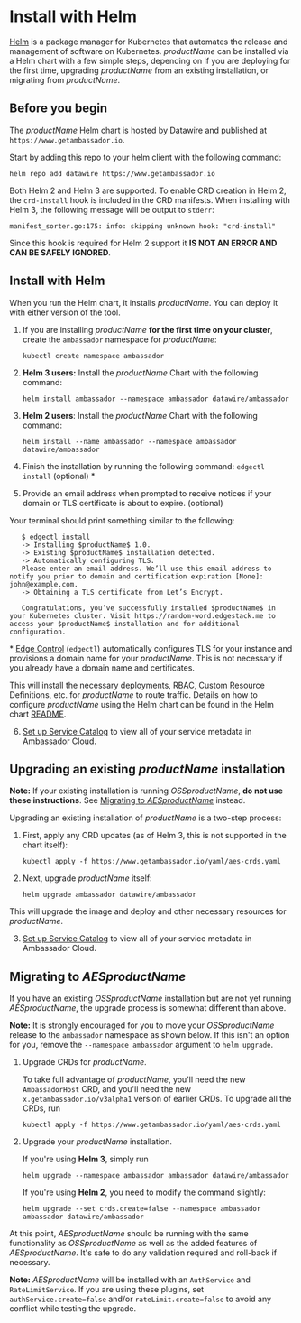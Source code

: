 # Install with Helm

[Helm](https://helm.sh) is a package manager for Kubernetes that automates the release and management of software on Kubernetes. $productName$ can be installed via a Helm chart with a few simple steps, depending on if you are deploying for the first time, upgrading $productName$ from an existing installation, or migrating from $productName$.

## Before you begin

The $productName$ Helm chart is hosted by Datawire and published at `https://www.getambassador.io`.

Start by adding this repo to your helm client with the following command:

```
helm repo add datawire https://www.getambassador.io
```

Both Helm 2 and Helm 3 are supported. To enable CRD creation in Helm 2, the `crd-install` hook is included in the CRD manifests. When installing with Helm 3, the following message will be output to `stderr`:
```
manifest_sorter.go:175: info: skipping unknown hook: "crd-install"
```
Since this hook is required for Helm 2 support it **IS NOT AN ERROR AND CAN BE SAFELY IGNORED**.

## Install with Helm

When you run the Helm chart, it installs $productName$. You can
deploy it with either version of the tool. 

1. If you are installing $productName$ **for the first time on your cluster**, create the `ambassador` namespace for $productName$:

   ```
   kubectl create namespace ambassador
   ```

2. **Helm 3 users:** Install the $productName$ Chart with the following command:

   ```
   helm install ambassador --namespace ambassador datawire/ambassador
   ```

3. **Helm 2 users**: Install the $productName$ Chart with the following command:

   ```
   helm install --name ambassador --namespace ambassador datawire/ambassador
   ```

4. Finish the installation by running the following command: `edgectl install` (optional) \*
5. Provide an email address when prompted to receive notices if your domain or TLS certificate is about to expire. (optional)

  Your terminal should print something similar to the following:
  ```
     $ edgectl install
     -> Installing $productName$ 1.0.
     -> Existing $productName$ installation detected.
     -> Automatically configuring TLS.
     Please enter an email address. We’ll use this email address to notify you prior to domain and certification expiration [None]: john@example.com.
     -> Obtaining a TLS certificate from Let’s Encrypt.  

     Congratulations, you’ve successfully installed $productName$ in your Kubernetes cluster. Visit https://random-word.edgestack.me to access your $productName$ installation and for additional configuration.
  ```  

  \* [Edge Control](../../using/edgectl/edge-control) (`edgectl`) automatically configures TLS for your instance and provisions a domain name for your $productName$.  This is not necessary if you already have a domain name and certificates.  

  This will install the necessary deployments, RBAC, Custom Resource Definitions, etc. for $productName$ to route traffic. Details on how to configure $productName$ using the Helm chart can be found in the Helm chart [README](https://github.com/datawire/ambassador/tree/master/charts/ambassador).

6. [Set up Service Catalog](../../../tutorials/getting-started/#2-routing-traffic-from-the-edge) to view all of your service metadata in Ambassador Cloud.

## Upgrading an existing $productName$ installation

**Note:** If your existing installation is running $OSSproductName$, **do not use these instructions**. See [Migrating to $AESproductName$](#migrating-to-the-ambassador-edge-stack) instead.

Upgrading an existing installation of $productName$ is a two-step process:

1. First, apply any CRD updates (as of Helm 3, this is not supported in the chart itself):

   ```
   kubectl apply -f https://www.getambassador.io/yaml/aes-crds.yaml
   ```

2. Next, upgrade $productName$ itself:

   ```
   helm upgrade ambassador datawire/ambassador
   ```

  This will upgrade the image and deploy and other necessary resources for $productName$.

3. [Set up Service Catalog](../../../tutorials/getting-started/#3-connect-your-cluster-to-ambassador-cloud) to view all of your service metadata in Ambassador Cloud.

## Migrating to $AESproductName$

If you have an existing $OSSproductName$ installation but are not yet running $AESproductName$, the upgrade process is somewhat different than above.

**Note:** It is strongly encouraged for you to move your $OSSproductName$ release to the `ambassador` namespace as shown below. If this isn't an option for you, remove the `--namespace ambassador` argument to `helm upgrade`.

1. Upgrade CRDs for $productName$.

   To take full advantage of $productName$, you'll need the new `AmbassadorHost` CRD, and you'll need the new `x.getambassador.io/v3alpha1` version of earlier CRDs. To upgrade all the CRDs, run

   ```
   kubectl apply -f https://www.getambassador.io/yaml/aes-crds.yaml
   ```

2. Upgrade your $productName$ installation.

   If you're using **Helm 3**, simply run

   ```
   helm upgrade --namespace ambassador ambassador datawire/ambassador
   ```

   If you're using **Helm 2**, you need to modify the command slightly:

   ```
   helm upgrade --set crds.create=false --namespace ambassador ambassador datawire/ambassador
   ```

At this point, $AESproductName$ should be running with the same functionality as $OSSproductName$ as well as the added features of $AESproductName$. It's safe to do any validation required and roll-back if necessary.

**Note:** $AESproductName$ will be installed with an `AuthService` and `RateLimitService`. If you are using these plugins, set `authService.create=false` and/or `rateLimit.create=false` to avoid any conflict while testing the upgrade.
